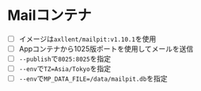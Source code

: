 # Mailコンテナ
- [ ] イメージは`axllent/mailpit:v1.10.1`を使用
- [ ] Appコンテナから1025版ポートを使用してメールを送信
- [ ] `--publish`で`8025:8025`を指定
- [ ] `--env`で`TZ=Asia/Tokyo`を指定
- [ ] `--env`で`MP_DATA_FILE=/data/mailpit.db`を指定